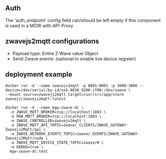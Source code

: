 ## Auth
The 'auth_endpoint' config field can/should be left empty if this component is used in a MGW with API-Proxy

## zwavejs2mqtt configurations
- Payload type: Entire Z-Wave value Object
- Send Zwave events: (optional to enable live device register)

## deployment example
```
docker run -d --name zwavejs2mqtt -p 8091:8091 -p 3000:3000 --device=/dev/serial/by-id/usb-0658_0200-if00:/dev/zwave \
--mount source=zwavejs2mqtt,target=/usr/src/app/store zwavejs/zwavejs2mqtt:latest

docker run -d --name mgw-zwave-dc \
  -e ZWAVE_MQTT_BROKER=tcp://localhost:1883 \
  -e MGW_MQTT_BROKER=tcp://localhost:1883 \
  -e ZWAVE_CONTROLLER=zwavejs2mqtt \
  -e ZWAVE_MQTT_API_TOPIC=zwave/_CLIENTS/ZWAVE_GATEWAY-Zwavejs2Mqtt/api \
  -e ZWAVE_NETWORK_EVENTS_TOPIC=zwave/_EVENTS/ZWAVE_GATEWAY-Zwavejs2Mqtt/node \
  -e ZWAVE_MQTT_DEVICE_STATE_TOPIC=zwave/# \
  -e DEBUG=true \
  mgw-zwave-dc:test
```